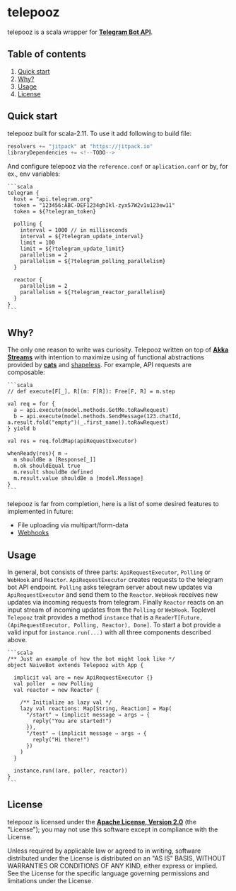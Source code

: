 # telepooz

telepooz is a scala wrapper for **[Telegram Bot API][telegram-api]**.

## Table of contents

1. [Quick start](#quick-start)
2. [Why?](#why)
3. [Usage](#usage)
4. [License](#license)

## Quick start

telepooz built for scala-2.11. To use it add following to build file:

```scala
resolvers += "jitpack" at "https://jitpack.io"
libraryDependencies += <!--TODO-->
```

And configure telepooz via the `reference.conf` or `aplication.conf` or by, for ex., env variables:
 
    ```scala
    telegram {
      host = "api.telegram.org"
      token = "123456:ABC-DEF1234ghIkl-zyx57W2v1u123ew11"
      token = ${?telegram_token}
    
      polling {
        interval = 1000 // in milliseconds
        interval = ${?telegram_update_interval}
        limit = 100
        limit = ${?telegram_update_limit}
        parallelism = 2
        parallelism = ${?telegram_polling_parallelism}
      }
    
      reactor {
        parallelism = 2
        parallelism = ${?telegram_reactor_parallelism}
      }
    } 
    ```
 


## Why?


The only one reason to write was curiosity. Telepooz written on top of **[Akka Streams][akka]** with intention to 
maximize using of functional abstractions provided by **[cats][cats]** and [shapeless][shapeless]. For example, API 
requests are composable:

    ```scala
    // def execute[F[_], R](m: F[R]): Free[F, R] = m.step
    
    val req = for {
      a ← api.execute(model.methods.GetMe.toRawRequest)
      b ← api.execute(model.methods.SendMessage(123.chatId, a.result.fold("empty")(_.first_name)).toRawRequest)
    } yield b

    val res = req.foldMap(apiRequestExecutor)

    whenReady(res){ m ⇒
      m shouldBe a [Response[_]]
      m.ok shouldEqual true
      m.result shouldBe defined
      m.result.value shouldBe a [model.Message]
    }
    ```


telepooz is far from completion, here is a list of some desired features to implemented in future:

- File uploading via multipart/form-data
- [Webhooks][webhooks]

## Usage

In general, bot consists of three parts: `ApiRequestExecutor`, `Polling` or `WebHook` and `Reactor`. 
`ApiRequestExecutor` creates requests to the telegram bot API endpoint. `Polling` asks telegram server about new 
updates via `ApiRequestExecutor` and send them to the `Reactor`. `WebHook` receives new updates via incoming requests 
from telegram. Finally `Reactor` reacts on an input stream of incoming updates from the `Polling` or `WebHook`. 
Toplevel `Telepooz` trait provides a method `instance` that is a 
`ReaderT[Future, (ApiRequestExecutor, Polling, Reactor), Done]`. To start a bot provide a valid input 
for `instance.run(...)` with all three components described above.

    ```scala
    /** Just an example of how the bot might look like */
    object NaiveBot extends Telepooz with App {
    
      implicit val are = new ApiRequestExecutor {}
      val poller  = new Polling
      val reactor = new Reactor {
    
        /** Initialize as lazy val */
        lazy val reactions: Map[String, Reaction] = Map(
          "/start" → (implicit message ⇒ args ⇒ {
            reply("You are started!")
          }),
          "/test" → (implicit message ⇒ args ⇒ {
            reply("Hi there!")
          })
        )
      }
    
      instance.run((are, poller, reactor))
    }
    ```


## License

telepooz is licensed under the **[Apache License, Version 2.0][apache]** (the "License"); 
you may not use this software except in compliance with the License.

Unless required by applicable law or agreed to in writing, software
distributed under the License is distributed on an "AS IS" BASIS,
WITHOUT WARRANTIES OR CONDITIONS OF ANY KIND, either express or implied.
See the License for the specific language governing permissions and
limitations under the License.

[akka]: https://github.com/akka/akka
[apache]: http://www.apache.org/licenses/LICENSE-2.0
[cats]: https://github.com/typelevel/cats
[shapeless]: https://github.com/milessabin/shapeless
[telegram-api]: https://core.telegram.org/bots/api
[webhooks]: https://core.telegram.org/bots/api#getting-updates
